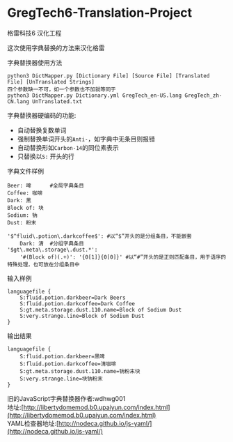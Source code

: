 # GregTech6-Translation-Project
格雷科技6 汉化工程

这次使用字典替换的方法来汉化格雷

字典替换器使用方法

    python3 DictMapper.py [Dictionary File] [Source File] [Translated File] [UnTranslated Strings]
    四个参数缺一不可，如一个参数也不加就等同于
    python3 DictMapper.py Dictionary.yml GregTech_en-US.lang GregTech_zh-CN.lang UnTranslated.txt

字典替换器硬编码的功能:

- 自动替换复数单词
- 强制替换单词开头的`Anti-`，如字典中无条目则报错
- 自动替换形如`Carbon-14`的同位素表示
- 只替换以`S:` 开头的行

字典文件样例

    Beer: 啤      #全局字典条目
    Coffee: 咖啡
    Dark: 黑
    Block of: 块
    Sodium: 钠
    Dust: 粉末

    '$^fluid\.potion\.darkcoffee$': #以“$”开头的是分组条目，不能嵌套
        Dark: 清  #分组字典条目
    '$gt\.meta\.storage\.dust.*':
        '#(Block of)(.+)': '{0[1]}{0[0]}' #以“#”开头的是正则匹配条目，用于语序的特殊处理，也可放在分组条目中

输入样例

    languagefile {
        S:fluid.potion.darkbeer=Dark Beers
        S:fluid.potion.darkcoffee=Dark Coffee
        S:gt.meta.storage.dust.110.name=Block of Sodium Dust
        S:very.strange.line=Block of Sodium Dust
    }

输出结果

    languagefile {
        S:fluid.potion.darkbeer=黑啤
        S:fluid.potion.darkcoffee=清咖啡
        S:gt.meta.storage.dust.110.name=钠粉末块
        S:very.strange.line=块钠粉末
    }

旧的JavaScript字典替换器作者:wdhwg001  
地址:[http://libertydomemod.b0.upaiyun.com/index.html](http://libertydomemod.b0.upaiyun.com/index.html)  
YAML检查器地址:[http://nodeca.github.io/js-yaml/](http://nodeca.github.io/js-yaml/)
